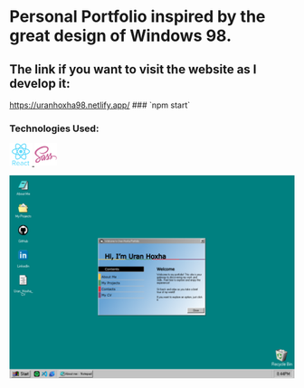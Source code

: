 <h1>Personal Portfolio inspired by the great design of Windows 98.</h1>

<h2>The link if you want to visit the website as I develop it:</h2>
<a href="https://uranhoxha98.netlify.app/">https://uranhoxha98.netlify.app/</a>
### `npm start`


<h3 align="left">Technologies Used:</h3>
<p align="left"> <a href="https://reactjs.org/" target="_blank" rel="noreferrer"> <img src="https://raw.githubusercontent.com/devicons/devicon/master/icons/react/react-original-wordmark.svg" alt="react" width="40" height="40"/> </a> <a href="https://sass-lang.com" target="_blank" rel="noreferrer"> <img src="https://raw.githubusercontent.com/devicons/devicon/master/icons/sass/sass-original.svg" alt="sass" width="40" height="40"/> </a> </p>

![GitHub Preview](src/assets/Github-Preview.png)


